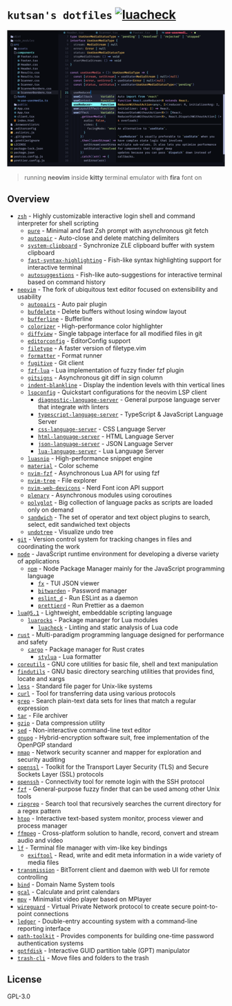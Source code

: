 # `kutsan's dotfiles` [![luacheck](https://github.com/kutsan/dotfiles/actions/workflows/luacheck.yml/badge.svg)](https://github.com/kutsan/dotfiles/actions/workflows/luacheck.yml)

![screenshot](https://raw.githubusercontent.com/kutsan/dotfiles/master/.github/screenshot.png)

> running **neovim** inside **kitty** terminal emulator with **fira** font on

## Overview

- [`zsh`](https://github.com/zsh-users/zsh) - Highly customizable interactive login shell and command interpreter for shell scripting
  - [`pure`](https://github.com/kutsan/pure) - Minimal and fast Zsh prompt with asynchronous git fetch
  - [`autopair`](https://github.com/hlissner/zsh-autopair) - Auto-close and delete matching delimiters
  - [`system-clipboard`](https://github.com/kutsan/zsh-system-clipboard) - Synchronize ZLE clipboard buffer with system clipboard
  - [`fast-syntax-highlighting`](https://github.com/kutsan/fast-syntax-highlighting) - Fish-like syntax highlighting support for interactive terminal
  - [`autosuggestions`](https://github.com/zsh-users/zsh-autosuggestions) - Fish-like auto-suggestions for interactive terminal based on command history
- [`neovim`](https://github.com/neovim/neovim) - The fork of ubiquitous text editor focused on extensibility and usability
  - [`autopairs`](https://github.com/windwp/nvim-autopairs) - Auto pair plugin
  - [`bufdelete`](https://github.com/famiu/bufdelete.nvim) - Delete buffers without losing window layout
  - [`bufferline`](https://github.com/akinsho/nvim-bufferline.lua) - Bufferline
  - [`colorizer`](https://github.com/norcalli/nvim-colorizer.lua) - High-performance color highlighter
  - [`diffview`](https://github.com/sindrets/diffview.nvim) - Single tabpage interface for all modified files in git
  - [`editorconfig`](https://github.com/editorconfig/editorconfig-vim) - EditorConfig support
  - [`filetype`](https://github.com/nathom/filetype.nvim) - A faster version of filetype.vim
  - [`formatter`](https://github.com/mhartington/formatter.nvim) - Format runner
  - [`fugitive`](https://github.com/tpope/vim-fugitive) - Git client
  - [`fzf-lua`](https://github.com/ibhagwan/fzf-lua) - Lua implementation of fuzzy finder fzf plugin
  - [`gitsigns`](https://github.com/lewis6991/gitsigns.nvim) - Asynchronous git diff in sign column
  - [`indent-blankline`](https://github.com/lukas-reineke/indent-blankline.nvim) - Display the indention levels with thin vertical lines
  - [`lspconfig`](https://github.com/neovim/nvim-lspconfig) - Quickstart configurations for the neovim LSP client
    - [`diagnostic-language-server`](https://github.com/iamcco/diagnostic-languageserver) - General purpose language server that integrate with linters
    - [`typescript-language-server`](https://github.com/theia-ide/typescript-language-server) - TypeScript & JavaScript Language Server
    - [`css-language-server`](https://github.com/vscode-langservers/vscode-css-languageserver-bin) - CSS Language Server
    - [`html-language-server`](https://github.com/vscode-langservers/vscode-html-languageserver-bin) - HTML Language Server
    - [`json-language-server`](https://github.com/vscode-langservers/vscode-json-languageserver) - JSON Language Server
    - [`lua-language-server`](https://github.com/sumneko/lua-language-server) - Lua Language Server
  - [`luasnip`](https://github.com/L3MON4D3/LuaSnip) - High-performance snippet engine
  - [`material`](https://github.com/marko-cerovac/material.nvim) - Color scheme
  - [`nvim-fzf`](https://github.com/vijaymarupudi/nvim-fzf) - Asynchronous Lua API for using fzf
  - [`nvim-tree`](https://github.com/kyazdani42/nvim-tree.lua) - File explorer
  - [`nvim-web-devicons`](https://github.com/kyazdani42/nvim-web-devicons) - Nerd Font icon API support
  - [`plenary`](https://github.com/nvim-lua/plenary.nvim) - Asynchronous modules using coroutines
  - [`polyglot`](https://github.com/sheerun/vim-polyglot) - Big collection of language packs as scripts are loaded only on demand
  - [`sandwich`](https://github.com/machakann/vim-sandwich) - The set of operator and text object plugins to search, select, edit sandwiched text objects
  - [`undotree`](https://github.com/mbbill/undotree) - Visualize undo tree
- [`git`](https://git-scm.com) - Version control system for tracking changes in files and coordinating the work
- [`node`](https://nodejs.org) - JavaScript runtime environment for developing a diverse variety of applications
  - [`npm`](https://www.npmjs.com) - Node Package Manager mainly for the JavaScript programming language
    - [`fx`](https://github.com/antonmedv/fx) - TUI JSON viewer
    - [`bitwarden`](https://github.com/bitwarden/cli) - Password manager
    - [`eslint_d`](https://github.com/mantoni/eslint_d.js) - Run ESLint as a daemon
    - [`prettierd`](https://github.com/fsouza/prettierd) - Run Prettier as a daemon
- [`lua@5.1`](https://www.lua.org) - Lightweight, embeddable scripting language
  - [`luarocks`](https://luarocks.org) - Package manager for Lua modules
    - [`luacheck`](https://github.com/mpeterv/luacheck) - Linting and static analysis of Lua code
- [`rust`](https://www.rust-lang.org) - Multi-paradigm programming language designed for performance and safety
  - [`cargo`](https://crates.io) - Package manager for Rust crates
    - [`stylua`](https://github.com/johnnymorganz/stylua) - Lua formatter
- [`coreutils`](https://www.gnu.org/software/coreutils/coreutils.html) - GNU core utilities for basic file, shell and text manipulation
- [`findutils`](https://www.gnu.org/software/findutils) - GNU basic directory searching utilities that provides find, locate and xargs
- [`less`](http://www.greenwoodsoftware.com/less) - Standard file pager for Unix-like systems
- [`curl`](https://github.com/curl/curl) - Tool for transferring data using various protocols
- [`grep`](https://www.gnu.org/software/grep) - Search plain-text data sets for lines that match a regular expression
- [`tar`](https://www.gnu.org/software/tar) - File archiver
- [`gzip`](https://www.gnu.org/software/gzip) - Data compression utility
- [`sed`](https://www.gnu.org/software/sed) - Non-interactive command-line text editor
- [`gnupg`](https://www.gnupg.org) - Hybrid-encryption software suit, free implementation of the OpenPGP standard
- [`nmap`](https://github.com/nmap/nmap) - Network security scanner and mapper for exploration and security auditing
- [`openssl`](https://github.com/openssl/openssl) - Toolkit for the Transport Layer Security (TLS) and Secure Sockets Layer (SSL) protocols
- [`openssh`](https://www.openssh.com) - Connectivity tool for remote login with the SSH protocol
- [`fzf`](https://github.com/junegunn/fzf) - General-purpose fuzzy finder that can be used among other Unix tools
- [`ripgrep`](https://github.com/BurntSushi/ripgrep) - Search tool that recursively searches the current directory for a regex pattern
- [`htop`](https://github.com/hishamhm/htop) - Interactive text-based system monitor, process viewer and process manager
- [`ffmpeg`](https://github.com/FFmpeg/FFmpeg) - Cross-platform solution to handle, record, convert and stream audio and video
- [`lf`](https://github.com/gokcehan/lf) - Terminal file manager with vim-like key bindings
  - [`exiftool`](http://www.sno.phy.queensu.ca/~phil/exiftool) - Read, write and edit meta information in a wide variety of media files
- [`transmission`](https://github.com/transmission/transmission) - BitTorrent client and daemon with web UI for remote controlling
- [`bind`](https://source.isc.org/cgi-bin/gitweb.cgi) - Domain Name System tools
- [`gcal`](https://www.gnu.org/software/gcal) - Calculate and print calendars
- [`mpv`](https://github.com/mpv-player/mpv) - Minimalist video player based on MPlayer
- [`wireguard`](https://github.com/WireGuard/wireguard-go) - Virtual Private Network protocol to create secure point-to-point connections
- [`ledger`](https://github.com/ledger/ledger) - Double-entry accounting system with a command-line reporting interface
- [`oath-toolkit`](https://www.nongnu.org/oath-toolkit) - Provides components for building one-time password authentication systems
- [`gptfdisk`](https://www.rodsbooks.com/gdisk) - Interactive GUID partition table (GPT) manipulator
- [`trash-cli`](https://github.com/andreafrancia/trash-cli) - Move files and folders to the trash

## License

GPL-3.0
